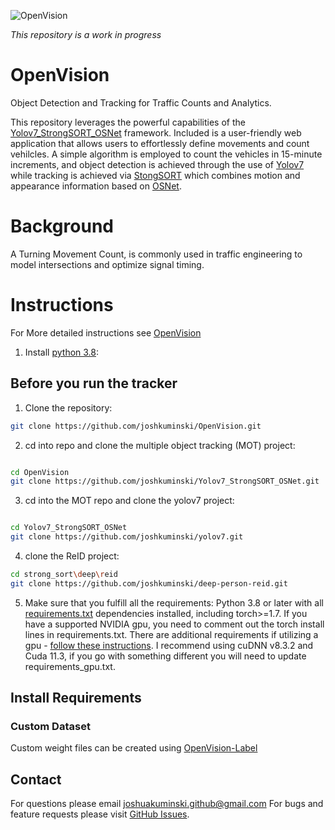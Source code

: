 ![OpenVision](https://github.com/joshkuminski/OpenVision/Open-Vision/static/img/blob/main/OpenVisionB.png?raw=true)

_This repository is a work in progress_

# OpenVision
Object Detection and Tracking for Traffic Counts and Analytics.

This repository leverages the powerful capabilities of the [Yolov7_StrongSORT_OSNet](https://github.com/mikel-brostrom/Yolov7_StrongSORT_OSNet) framework. Included is a user-friendly web application that allows users to effortlessly define movements and count vehilcles. A simple algorithm is employed to count the vehicles in 15-minute increments, and object detection is achieved through the use of [Yolov7](https://github.com/WongKinYiu/yolov7) while tracking is achieved via [StongSORT](https://github.com/dyhBUPT/StrongSORT) which combines motion and appearance information based on [OSNet](https://github.com/KaiyangZhou/deep-person-reid). 

# Background
A Turning Movement Count, is commonly used in traffic engineering to model intersections and optimize signal timing.

# Instructions
For More detailed instructions see [OpenVision]()
1. Install [python 3.8](https://www.python.org/downloads/release/python-380/):



## Before you run the tracker

1. Clone the repository:
```bash
git clone https://github.com/joshkuminski/OpenVision.git
```

2. cd into repo and clone the multiple object tracking (MOT) project:
```bash

cd OpenVision
git clone https://github.com/joshkuminski/Yolov7_StrongSORT_OSNet.git

```

3. cd into the MOT repo and clone the yolov7 project:
```bash

cd Yolov7_StrongSORT_OSNet
git clone https://github.com/joshkuminski/yolov7.git

```

4. clone the ReID project:
```bash
cd strong_sort\deep\reid
git clone https://github.com/joshkuminski/deep-person-reid.git
```

5. Make sure that you fulfill all the requirements: Python 3.8 or later with all [requirements.txt](requirements.txt) dependencies installed, including torch>=1.7. If you have a supported NVIDIA gpu, you need to comment out the torch install lines in requirements.txt. There are additional requirements if utilizing a gpu - [follow these instructions](https://docs.nvidia.com/deeplearning/cudnn/install-guide/index.html#install-windows). I recommend using cuDNN v8.3.2 and Cuda 11.3, if you go with something different you will need to update requirements_gpu.txt.   

## Install Requirements                                                                                               

### Custom Dataset
Custom weight files can be created using [OpenVision-Label]()


## Contact 
For questions please email joshuakuminski.github@gmail.com
For bugs and feature requests please visit [GitHub Issues](https://github.com/joshkuminski/Turning_Movement_Counter_Yolov7_StrongSort_OSNet/issues).

